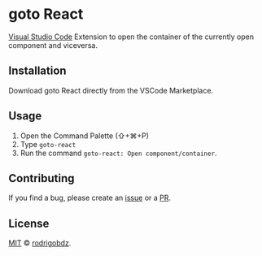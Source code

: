 # goto React

[Visual Studio Code](https://code.visualstudio.com/) Extension to open the container of the currently open component and viceversa.

## Installation

Download goto React directly from the VSCode Marketplace.

## Usage

1.  Open the Command Palette (⇧+⌘+P)
2.  Type `goto-react`
3.  Run the command `goto-react: Open component/container`.

## Contributing

If you find a bug, please create an [issue](https://github.com/rodrigobdz/goto-react/issues) or a [PR](https://github.com/rodrigobdz/goto-react/pulls).

## License

[MIT](LICENSE) © [rodrigobdz](https://rodrigobdz.github.io/).
